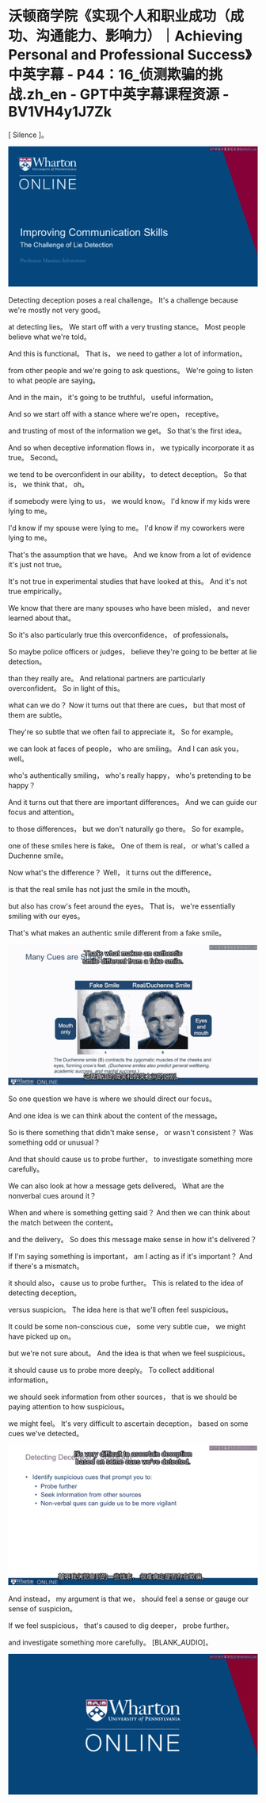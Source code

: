 # 沃顿商学院《实现个人和职业成功（成功、沟通能力、影响力）｜Achieving Personal and Professional Success》中英字幕 - P44：16_侦测欺骗的挑战.zh_en - GPT中英字幕课程资源 - BV1VH4y1J7Zk

 [ Silence ]。

![](img/6e0059c9d550cfb34a43ddc35a7c049b_1.png)

 Detecting deception poses a real challenge。 It's a challenge because we're mostly not very good。

 at detecting lies。 We start off with a very trusting stance。 Most people believe what we're told。

 And this is functional。 That is， we need to gather a lot of information。

 from other people and we're going to ask questions。 We're going to listen to what people are saying。

 And in the main， it's going to be truthful， useful information。

 And so we start off with a stance where we're open， receptive。

 and trusting of most of the information we get。 So that's the first idea。

 And so when deceptive information flows in， we typically incorporate it as true。 Second。

 we tend to be overconfident in our ability， to detect deception。 So that is， we think that， oh。

 if somebody were lying to us， we would know。 I'd know if my kids were lying to me。

 I'd know if my spouse were lying to me。 I'd know if my coworkers were lying to me。

 That's the assumption that we have。 And we know from a lot of evidence it's just not true。

 It's not true in experimental studies that have looked at this。 And it's not true empirically。

 We know that there are many spouses who have been misled， and never learned about that。

 So it's also particularly true this overconfidence， of professionals。

 So maybe police officers or judges， believe they're going to be better at lie detection。

 than they really are。 And relational partners are particularly overconfident。 So in light of this。

 what can we do？ Now it turns out that there are cues， but that most of them are subtle。

 They're so subtle that we often fail to appreciate it。 So for example。

 we can look at faces of people， who are smiling。 And I can ask you， well。

 who's authentically smiling， who's really happy， who's pretending to be happy？

 And it turns out that there are important differences。 And we can guide our focus and attention。

 to those differences， but we don't naturally go there。 So for example。

 one of these smiles here is fake。 One of them is real， or what's called a Duchenne smile。

 Now what's the difference？ Well， it turns out the difference。

 is that the real smile has not just the smile in the mouth。

 but also has crow's feet around the eyes。 That is， we're essentially smiling with our eyes。

 That's what makes an authentic smile different from a fake smile。



![](img/6e0059c9d550cfb34a43ddc35a7c049b_3.png)

 So one question we have is where we should direct our focus。

 And one idea is we can think about the content of the message。

 So is there something that didn't make sense， or wasn't consistent？ Was something odd or unusual？

 And that should cause us to probe further， to investigate something more carefully。

 We can also look at how a message gets delivered。 What are the nonverbal cues around it？

 When and where is something getting said？ And then we can think about the match between the content。

 and the delivery。 So does this message make sense in how it's delivered？

 If I'm saying something is important， am I acting as if it's important？ And if there's a mismatch。

 it should also， cause us to probe further。 This is related to the idea of detecting deception。

 versus suspicion。 The idea here is that we'll often feel suspicious。

 It could be some non-conscious cue， some very subtle cue， we might have picked up on。

 but we're not sure about。 And the idea is that when we feel suspicious。

 it should cause us to probe more deeply。 To collect additional information。

 we should seek information from other sources， that is we should be paying attention to how suspicious。

 we might feel。 It's very difficult to ascertain deception， based on some cues we've detected。



![](img/6e0059c9d550cfb34a43ddc35a7c049b_5.png)

 And instead， my argument is that we， should feel a sense or gauge our sense of suspicion。

 If we feel suspicious， that's caused to dig deeper， probe further。

 and investigate something more carefully。 [BLANK_AUDIO]。



![](img/6e0059c9d550cfb34a43ddc35a7c049b_7.png)